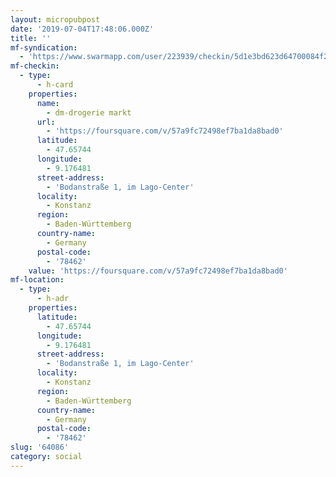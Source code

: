 ```yaml
---
layout: micropubpost
date: '2019-07-04T17:48:06.000Z'
title: ''
mf-syndication:
  - 'https://www.swarmapp.com/user/223939/checkin/5d1e3bd623d64700084f2479'
mf-checkin:
  - type:
      - h-card
    properties:
      name:
        - dm-drogerie markt
      url:
        - 'https://foursquare.com/v/57a9fc72498ef7ba1da8bad0'
      latitude:
        - 47.65744
      longitude:
        - 9.176481
      street-address:
        - 'Bodanstraße 1, im Lago-Center'
      locality:
        - Konstanz
      region:
        - Baden-Württemberg
      country-name:
        - Germany
      postal-code:
        - '78462'
    value: 'https://foursquare.com/v/57a9fc72498ef7ba1da8bad0'
mf-location:
  - type:
      - h-adr
    properties:
      latitude:
        - 47.65744
      longitude:
        - 9.176481
      street-address:
        - 'Bodanstraße 1, im Lago-Center'
      locality:
        - Konstanz
      region:
        - Baden-Württemberg
      country-name:
        - Germany
      postal-code:
        - '78462'
slug: '64086'
category: social
---
```

